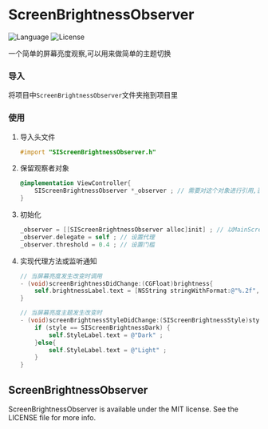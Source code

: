 # ScreenBrightnessObserver

![Language](https://img.shields.io/badge/language-objc-orange.svg)
![License](https://img.shields.io/badge/license-MIT-blue.svg)  

一个简单的屏幕亮度观察,可以用来做简单的主题切换

### 导入
将项目中`ScreenBrightnessObserver`文件夹拖到项目里  

### 使用
1. 导入头文件

	```objective-c
	#import "SIScreenBrightnessObserver.h"
	```

2. 保留观察者对象


	```objective-c
	@implementation ViewController{
    	SIScreenBrightnessObserver *_observer ; // 需要对这个对象进行引用,否则释放后不能进行监听
	}
	```
	
3. 初始化

	```objective-c
    _observer = [[SIScreenBrightnessObserver alloc]init] ; // 以MainScreen初始化
    _observer.delegate = self ; // 设置代理
    _observer.threshold = 0.4 ; // 设置门槛
	```
	
4. 实现代理方法或监听通知

	```objective-c
	// 当屏幕亮度发生改变时调用
	- (void)screenBrightnessDidChange:(CGFloat)brightness{
    	self.brightnessLabel.text = [NSString stringWithFormat:@"%.2f",brightness] ;
	}

	// 当屏幕亮度主题发生改变时
	- (void)screenBrightnessStyleDidChange:(SIScreenBrightnessStyle)style{
    	if (style == SIScreenBrightnessDark) {
        	self.StyleLabel.text = @"Dark" ;
    	}else{
        	self.StyleLabel.text = @"Light" ;
    	}
	}
	```
	
## ScreenBrightnessObserver
ScreenBrightnessObserver is available under the MIT license. See the LICENSE file for more info.